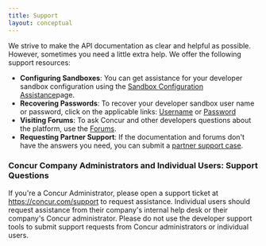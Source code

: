 ```yaml
---
title: Support
layout: conceptual
---
```



We strive to make the API documentation as clear and helpful as possible. However, sometimes you need a little extra help.  We offer the following support resources:

* **Configuring Sandboxes**: You can get assistance for your developer sandbox configuration using the [Sandbox Configuration Assistance][1]page.
* **Recovering Passwords**: To recover your developer sandbox user name or password, click on the applicable links: [Username][4] or [Password][5]
* **Visiting Forums**:  To ask Concur and other developers questions about the platform, use the [Forums][2].
* **Requesting Partner Support**:  If the documentation and forums don't have the answers you need, you can submit a [partner support case][3].

###  Concur Company Administrators and Individual Users:  Support Questions

If you're a Concur Administrator, please open a support ticket at <https://concur.com/support>  to request assistance.  Individual users should request assistance from their company's internal help desk or their company's Concur administrator.  Please do not use the developer support tools to submit support requests from Concur administrators or individual users.

 

[1]: https://developer.concur.com/node/533
[2]: https://developer.concur.com/docs-and-resources/forums
[3]: https://na4.salesforce.com/secur/login_portal.jsp?orgId=00D600000007Dq3&portalId=06060000000PrEi
[4]: https://www.concursolutions.com/profile/send_password_hint.asp?txtLoginID=&forgotName=1
[5]: https://www.concursolutions.com/profile/send_password_hint.asp?txtLoginID=&forgotName=0
  